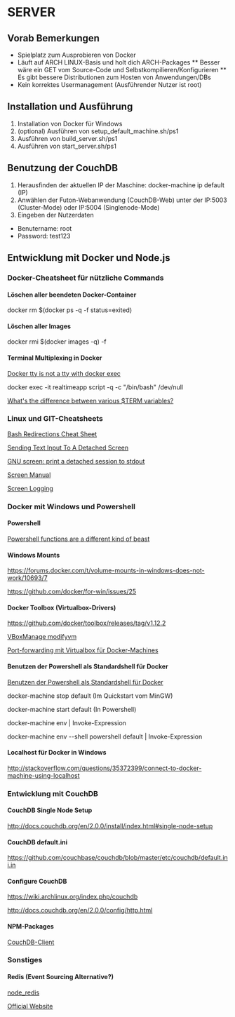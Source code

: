 # SERVER

## Vorab Bemerkungen
* Spielplatz zum Ausprobieren von Docker
* Läuft auf ARCH LINUX-Basis und holt dich ARCH-Packages
** Besser wäre ein GET vom Source-Code und Selbstkompilieren/Konfigurieren
** Es gibt bessere Distributionen zum Hosten von Anwendungen/DBs
* Kein korrektes Usermanagement (Ausführender Nutzer ist root)

## Installation und Ausführung
1. Installation von Docker für Windows
2. (optional) Ausführen von setup_default_machine.sh/ps1
3. Ausführen von build_server.sh/ps1
4. Ausführen von start_server.sh/ps1

## Benutzung der CouchDB
1. Herausfinden der aktuellen IP der Maschine: docker-machine ip default (IP)
2. Anwählen der Futon-Webanwendung (CouchDB-Web) unter der IP:5003 (Cluster-Mode) oder IP:5004 (Singlenode-Mode)
3. Eingeben der Nutzerdaten
* Benutername: root
* Password: test123

## Entwicklung mit Docker und Node.js

### Docker-Cheatsheet für nützliche Commands

#### Löschen aller beendeten Docker-Container

docker rm $(docker ps -q -f status=exited)

#### Löschen aller Images

docker rmi $(docker images -q) -f

#### Terminal Multiplexing in Docker

[Docker tty is not a tty with docker exec](https://github.com/docker/docker/issues/8755)

docker exec -it realtimeapp script -q -c "/bin/bash" /dev/null

[What's the difference between various $TERM variables?](http://unix.stackexchange.com/questions/43945/whats-the-difference-between-various-term-variables)

### Linux und GIT-Cheatsheets

[Bash Redirections Cheat Sheet](http://www.catonmat.net/download/bash-redirections-cheat-sheet.pdf)

[Sending Text Input To A Detached Screen](http://unix.stackexchange.com/questions/13953/sending-text-input-to-a-detached-screen)

[GNU screen: print a detached session to stdout](http://unix.stackexchange.com/questions/63809/gnu-screen-print-a-detached-session-to-stdout)

[Screen Manual](https://www.gnu.org/software/screen/manual/screen.html#Overview)

[Screen Logging](http://www.softpanorama.org/Utilities/Screen/screen_logging.shtml)

### Docker mit Windows und Powershell

#### Powershell

[Powershell functions are a different kind of beast](https://www.tigraine.at/2010/09/22/powershell-functions-are-a-different-kind-of-beast)

#### Windows Mounts

https://forums.docker.com/t/volume-mounts-in-windows-does-not-work/10693/7

https://github.com/docker/for-win/issues/25

#### Docker Toolbox (Virtualbox-Drivers)

https://github.com/docker/toolbox/releases/tag/v1.12.2

[VBoxManage modifyvm](https://www.virtualbox.org/manual/ch08.html#vboxmanage-modifyvm)

[Port-forwarding mit Virtualbox für Docker-Machines](http://stackoverflow.com/questions/36286305/how-do-i-forward-a-docker-machine-port-to-my-host-port-on-osx)

#### Benutzen der Powershell als Standardshell für Docker
[Benutzen der Powershell als Standardshell für Docker](https://github.com/docker/docker/issues/22338)

docker-machine stop default (Im Quickstart vom MinGW)

docker-machine start default (In Powershell)

docker-machine env | Invoke-Expression

docker-machine env --shell powershell default | Invoke-Expression


#### Localhost für Docker in Windows

http://stackoverflow.com/questions/35372399/connect-to-docker-machine-using-localhost

### Entwicklung mit CouchDB

#### CouchDB Single Node Setup

http://docs.couchdb.org/en/2.0.0/install/index.html#single-node-setup

#### CouchDB default.ini

https://github.com/couchbase/couchdb/blob/master/etc/couchdb/default.ini.in

#### Configure CouchDB

https://wiki.archlinux.org/index.php/couchdb

http://docs.couchdb.org/en/2.0.0/config/http.html

#### NPM-Packages

[CouchDB-Client](https://www.npmjs.com/package/nano)

### Sonstiges

#### Redis (Event Sourcing Alternative?)

[node_redis](https://github.com/NodeRedis/node_redis)

[Official Website](http://redis.io/topics/quickstart)
